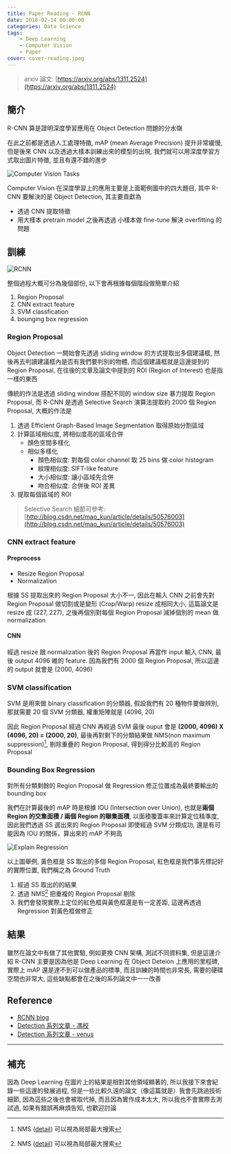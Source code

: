 ```yaml
---
title: Paper Reading - RCNN
date: 2018-02-14 00:00:00
categories: Data Science
tags:
    - Deep Learning
    - Computer Vision
    - Paper
cover: cover-reading.jpeg
---
```


> arxiv 論文: [https://arxiv.org/abs/1311.2524](https://arxiv.org/abs/1311.2524)

## 簡介

R-CNN 算是證明深度學習應用在 Object Detection 問題的分水嶺

在此之前都是透過人工處理特徵, mAP (mean Average Precision) 提升非常緩慢, 但是後來 CNN 以及透過大樣本訓練出來的模型的出現, 我們就可以用深度學習方式取出圖片特徵, 並且有還不錯的進步

![Computer Vision Tasks](https://i.imgur.com/SCzd0oL.png)

Computer Vision 在深度學習上的應用主要是上面範例圖中的四大題目, 其中 R-CNN 要解決的是 Object Detection, 其主要貢獻為

- 透過 CNN 提取特徵
- 用大樣本 pretrain model 之後再透過 小樣本做 fine-tune 解決 overfitting 的問題

## 訓練

![RCNN](https://i.imgur.com/Pp1J62N.jpg)

整個過程大概可分為幾個部份, 以下會再根據每個階段做簡單介紹

1. Region Proposal
2. CNN extract feature
3. SVM classfication
4. bounging box regression

### Region Proposal

Object Detection 一開始會先透過 sliding window 的方式提取出多個建議框, 然後再去判讀建議框內是否有我們要判別的物體, 而這個建議框就是這邊提到的 Region Proposal, 在往後的文章及論文中提到的 ROI (Region of Interest) 也是指一樣的東西

傳統的作法是透過 sliding window 搭配不同的 window size 暴力提取 Region Proposal, 而 R-CNN 是透過 Selective Search 演算法提取約 2000 個 Region Proposal, 大概的作法是

1. 透過 Efficient Graph-Based Image Segmentation 取得原始分割區域
2. 計算區域相似度, 將相似度高的區域合併
    - 顏色空間多樣化
    - 相似多樣化
        - 顏色相似度: 對每個 color channel 取 25 bins 做 color histogram
        - 紋理相似度: SIFT-like feature
        - 大小相似度: 讓小區域先合併
        - 吻合相似度: 合併後 ROI 差異
3. 提取每個區域的 ROI

> Selective Search 細節可參考: [http://blog.csdn.net/mao_kun/article/details/50576003](http://blog.csdn.net/mao_kun/article/details/50576003)

### CNN extract feature

#### Preprocess

- Resize Region Proposal
- Normalization

根據 SS 提取出來的 Region Proposal 大小不一, 因此在輸入 CNN 之前會先對 Region Proposal 做切割或是變形 (Crop/Warp) resize 成相同大小, 這篇論文是 resize 成 (227, 227), 之後再個別對每個 Region Proposal 減掉個別的 mean 做 normalization

#### CNN

經過 resize 跟 normalization 後的 Region Proposal 再當作 input 輸入 CNN, 最後 output 4096 維的 feature. 因為我們有 2000 個 Region Proposal, 所以這邊的 output 就會是 (2000, 4096)

### SVM classification

SVM 是用來做 binary classification 的分類器, 假設我們有 20 種物件要做辨別, 那就需要 20 個 SVM 分類器, 權重矩陣就是 (4096, 20)

因此 Region Proposal 經過 CNN 再經過 SVM 最後 ouput 會是 **(2000, 4096) X (4096, 20) = (2000, 20)**, 最後再對剩下的分類結果做 NMS(non maximum suppression)[^NMS], 剔除重疊的 Region Proposal, 得到得分比較高的 Region Proposal

[^NMS]: NMS ([detail](http://www.cnblogs.com/makefile/p/nms.html)) 可以視為局部最大搜索

### Bounding Box Regression

對所有分類剩餘的 Region Proposal 做 Regression 修正位置成為最終要輸出的 bounding box

我們在計算最後的 mAP 時是根據 IOU (Intersection over Union), 也就是**兩個 Region 的交集面積 / 兩個 Region 的聯集面積**, 以面積覆蓋率來計算定位精準度, 因此我們透過 SS 選出來的 Region Proposal 即使經過 SVM 分類成功, 還是有可能因為 IOU 的關係，算出來的 mAP 不夠高

![Explain Regression](https://i.imgur.com/UFWnsyK.jpg)

以上圖舉例, 黃色框是 SS 取出的多個 Region Proposal, 紅色框是我們事先標記好的實際位置, 我們稱之為 Ground Truth

1. 經過 SS 取出的的結果
2. 透過 NMS[^NMS] 把重複的 Region Proposal 剔除
3. 我們會發現實際上定位的紅色框與黃色框還是有一定差距, 這邊再透過 Regression 對黃色框做修正

## 結果

雖然在論文中有做了其他實驗, 例如更換 CNN 架構, 測試不同資料集, 但是這邊介紹 R-CNN 主要是因為他是 Deep Learning 在 Object Deteion 上應用的里程碑, 實際上 mAP 還是達不到可以做產品的標準, 而且訓練的時間也非常長, 需要的硬碟空間也非常大, 這些缺點都會在之後的系列論文中一一改善

## Reference

- [RCNN blog](http://blog.csdn.net/wopawn/article/details/52133338)
- [Detection 系列文章 - 馮校](http://blog.csdn.net/xyfengbo/article/details/70227173)
- [Detection 系列文章 - venus](http://www.cnblogs.com/venus024/p/5717766.html)

---

## 補充

因為 Deep Learning 在圖片上的結果是相對其他領域顯著的, 所以我接下來會紀錄一些這邊的發展過程, 但是一些比較久遠的論文（像這篇就是）我會先跳過技術細節, 因為這些之後也會被取代掉, 而且因為實作成本太大, 所以我也不會實際去測試過, 如果有錯誤再麻煩告知, 也歡迎討論
